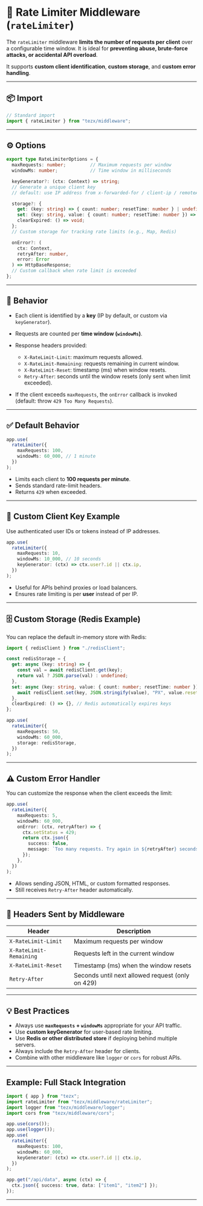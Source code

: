 # 🚦 Rate Limiter Middleware (`rateLimiter`)

The `rateLimiter` middleware **limits the number of requests per client** over a configurable time window. It is ideal for **preventing abuse, brute-force attacks, or accidental API overload**.

It supports **custom client identification**, **custom storage**, and **custom error handling**.

---

## 📦 Import

```ts
// Standard import
import { rateLimiter } from "tezx/middleware";
```

---

## ⚙️ Options

```ts
export type RateLimiterOptions = {
  maxRequests: number;         // Maximum requests per window
  windowMs: number;            // Time window in milliseconds

  keyGenerator?: (ctx: Context) => string;
  // Generate a unique client key
  // default: use IP address from x-forwarded-for / client-ip / remoteAddress

  storage?: {
    get: (key: string) => { count: number; resetTime: number } | undefined;
    set: (key: string, value: { count: number; resetTime: number }) => void;
    clearExpired: () => void;
  };
  // Custom storage for tracking rate limits (e.g., Map, Redis)

  onError?: (
    ctx: Context,
    retryAfter: number,
    error: Error
  ) => HttpBaseResponse;
  // Custom callback when rate limit is exceeded
};
```

---

## 🧩 Behavior

* Each client is identified by a **key** (IP by default, or custom via `keyGenerator`).
* Requests are counted per **time window (`windowMs`)**.
* Response headers provided:

  * `X-RateLimit-Limit`: maximum requests allowed.
  * `X-RateLimit-Remaining`: requests remaining in current window.
  * `X-RateLimit-Reset`: timestamp (ms) when window resets.
  * `Retry-After`: seconds until the window resets (only sent when limit exceeded).
* If the client exceeds `maxRequests`, the `onError` callback is invoked (default: throw `429 Too Many Requests`).

---

## ✅ Default Behavior

```ts
app.use(
  rateLimiter({
    maxRequests: 100,
    windowMs: 60_000, // 1 minute
  })
);
```

* Limits each client to **100 requests per minute**.
* Sends standard rate-limit headers.
* Returns `429` when exceeded.

---

## 🔑 Custom Client Key Example

Use authenticated user IDs or tokens instead of IP addresses.

```ts
app.use(
  rateLimiter({
    maxRequests: 10,
    windowMs: 10_000, // 10 seconds
    keyGenerator: (ctx) => ctx.user?.id || ctx.ip,
  })
);
```

* Useful for APIs behind proxies or load balancers.
* Ensures rate limiting is per **user** instead of per IP.

---

## 🗄️ Custom Storage (Redis Example)

You can replace the default in-memory store with Redis:

```ts
import { redisClient } from "./redisClient";

const redisStorage = {
  get: async (key: string) => {
    const val = await redisClient.get(key);
    return val ? JSON.parse(val) : undefined;
  },
  set: async (key: string, value: { count: number; resetTime: number }) => {
    await redisClient.set(key, JSON.stringify(value), "PX", value.resetTime - Date.now());
  },
  clearExpired: () => {}, // Redis automatically expires keys
};

app.use(
  rateLimiter({
    maxRequests: 50,
    windowMs: 60_000,
    storage: redisStorage,
  })
);
```

---

## ⚠️ Custom Error Handler

You can customize the response when the client exceeds the limit:

```ts
app.use(
  rateLimiter({
    maxRequests: 5,
    windowMs: 60_000,
    onError: (ctx, retryAfter) => {
      ctx.setStatus = 429;
      return ctx.json({
        success: false,
        message: `Too many requests. Try again in ${retryAfter} seconds.`,
      });
    },
  })
);
```

* Allows sending JSON, HTML, or custom formatted responses.
* Still receives `Retry-After` header automatically.

---

## 🧾 Headers Sent by Middleware

| Header                  | Description                                      |
| ----------------------- | ------------------------------------------------ |
| `X-RateLimit-Limit`     | Maximum requests per window                      |
| `X-RateLimit-Remaining` | Requests left in the current window              |
| `X-RateLimit-Reset`     | Timestamp (ms) when the window resets            |
| `Retry-After`           | Seconds until next allowed request (only on 429) |

---

## 💡 Best Practices

* Always use **`maxRequests` + `windowMs`** appropriate for your API traffic.
* Use **custom keyGenerator** for user-based rate limiting.
* Use **Redis or other distributed store** if deploying behind multiple servers.
* Always include the `Retry-After` header for clients.
* Combine with other middleware like `logger` or `cors` for robust APIs.

---

## Example: Full Stack Integration

```ts
import { app } from "tezx";
import rateLimiter from "tezx/middleware/rateLimiter";
import logger from "tezx/middleware/logger";
import cors from "tezx/middleware/cors";

app.use(cors());
app.use(logger());
app.use(
  rateLimiter({
    maxRequests: 100,
    windowMs: 60_000,
    keyGenerator: (ctx) => ctx.user?.id || ctx.ip,
  })
);

app.get("/api/data", async (ctx) => {
  ctx.json({ success: true, data: ["item1", "item2"] });
});
```

---
